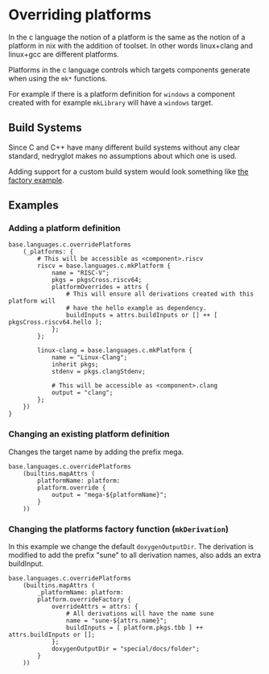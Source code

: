 # Overriding platforms
In the c language the notion of a platform is the same as the notion
of a platform in nix with the addition of toolset. In other words
linux+clang and linux+gcc are different platforms.

Platforms in the c language controls which targets components generate
when using the `mk*` functions.

For example if there is a platform definition for `windows` a
component created with for example `mkLibrary` will have a `windows`
target.

## Build Systems
Since C and C++ have many different build systems without any clear
standard, nedryglot makes no assumptions about which one is used.

Adding support for a custom build system would look something like
[the factory example](#factory-example).

## Examples

### Adding a platform definition

```
base.languages.c.overridePlatforms
    (_platforms: {
        # This will be accessible as <component>.riscv
        riscv = base.languages.c.mkPlatform {
            name = "RISC-V";
            pkgs = pkgsCross.riscv64;
            platformOverrides = attrs {
                # This will ensure all derivations created with this platform will
                # have the hello example as dependency.
                buildInputs = attrs.buildInputs or [] ++ [ pkgsCross.riscv64.hello ];
            };
        };

        linux-clang = base.languages.c.mkPlatform {
            name = "Linux-Clang";
            inherit pkgs;
            stdenv = pkgs.clangStdenv;

            # This will be accessible as <component>.clang
            output = "clang";
        };
    })
}
```

### Changing an existing platform definition
Changes the target name by adding the prefix mega.
```
base.languages.c.overridePlatforms
    (builtins.mapAttrs (
        platformName: platform:
        platform.override {
            output = "mega-${platformName}";
        }
    ))
```

### <a name="factory-example"></a> Changing the platforms factory function (`mkDerivation`)
In this example we change the default `doxygenOutputDir`. The
derivation is modified to add the prefix "sune" to all derivation
names, also adds an extra buildInput.

```
base.languages.c.overridePlatforms
    (builtins.mapAttrs (
        _platformName: platform:
        platform.overrideFactory {
            overrideAttrs = attrs: {
                # All derivations will have the name sune
                name = "sune-${attrs.name}";
                buildInputs = [ platform.pkgs.tbb ] ++ attrs.buildInputs or [];
            };
            doxygenOutputDir = "special/docs/folder";
        }
    ))
```

